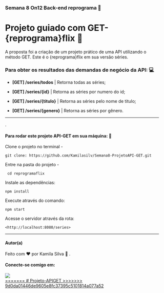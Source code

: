 
### Semana 8 On12 Back-end reprograma 🚀
# Projeto guiado com GET- {reprograma}flix 💜

A proposta foi a criação de um projeto prático de uma API utilizando o método GET. Este é o {reprograma}flix em sua versão séries. 


### Para obter os resultados das demandas de negócio da API: :computer:
                             
                             
* **[GET] /series/todos**    | Retorna todas as séries;
                                
* **[GET] /series/{id}**     | Retorna as séries por numero do id;
                                
* **[GET] /series/{titulo}** | Retorna as séries pelo nome de titulo;
                                
* **[GET] /series/{genero}** | Retorna as séries por gênero.

---

.

####  **Para rodar este projeto API-GET em sua máquina:** :arrows_counterclockwise:
Clone o projeto no terminal -

    git clone: https://github.com/Kamilasilv/Semana8-ProjetoAPI-GET.git

Entre na pasta do projeto - 

     cd reprogramaflix

Instale as dependências: 

    npm install

Execute através do comando:

    npm start

Acesse o servidor através da rota:

    <http://localhost:8080/series>

---

#### <p>  **Autor(a)** </p>
Feito com :heart: por Kamila Silva :crown: .
#### Conecte-se comigo em: 
<div>
<A href = "https://www.linkedin.com/in/kamila-silva-3b1b091aa/" alvo= "_blank"><img src= "https://img.shields.io/badge/LinkedIn-0077B5?style=for-the-badge&logo=linkedin&logoColor=white" >
</div>
=======
# Projeto-APIGET
>>>>>>> 9d0da01446de9605e8fc37395c5101814a077a52
